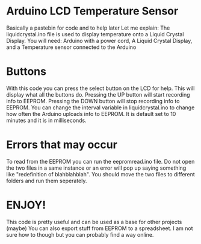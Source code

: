 # Arduino LCD Temperature Sensor
Basically a pastebin for code and to help later
Let me explain: The liquidcrystal.ino file is used to display temperature onto a Liquid Crystal Display.
You will need: Arduino with a power cord, A Liquid Crystal Display, and a Temperature sensor connected to the Arduino

# Buttons
With this code you can press the select button on the LCD for help.
This will display what all the buttons do.
Pressing the UP button will start recording info to EEPROM.
Pressing the DOWN button will stop recording info to EEPROM.
You can change the interval variable in liquidcrystal.ino to change how often the Arduino uploads info to EEPROM.
It is default set to 10 minutes and it is in milliseconds.

# Errors that may occur
To read from the EEPROM you can run the eepromread.ino file.
Do not open the two files in a same instance or an error will pop up saying something like "redefinition of blahblahblah".
You should move the two files to different folders and run them seperately.

# ENJOY!
This code is pretty useful and can be used as a base for other projects (maybe)
You can also export stuff from EEPROM to a spreadsheet.
I am not sure how to though but you can probably find a way online.
